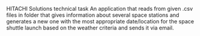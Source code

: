 HITACHI Solutions technical task 
An application that reads from given .csv files in folder that gives information about several space stations and generates a new one with the most appropriate date/location for the space shuttle launch based on the weather criteria and sends it via email.
